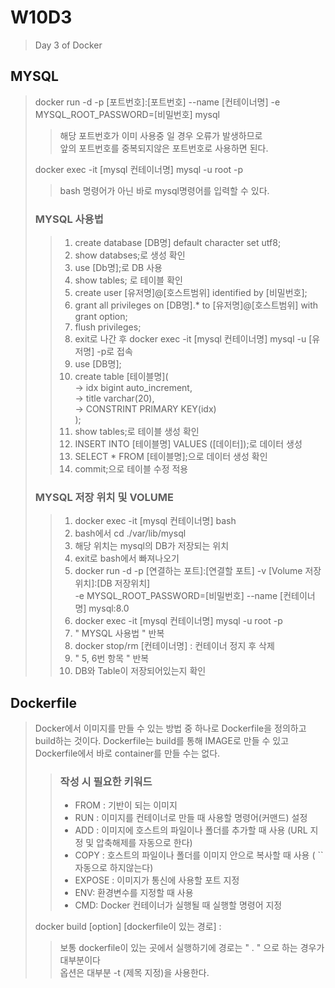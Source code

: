 # W10D3
> Day 3 of Docker


## MYSQL
> docker run -d -p [포트번호]:[포트번호] --name [컨테이너명] -e MYSQL_ROOT_PASSWORD=[비밀번호] mysql
> > 해당 포트번호가 이미 사용중 일 경우 오류가 발생하므로<br> 앞의 포트번호를 중복되지않은 포트번호로 사용하면 된다.
>
> docker exec -it [mysql 컨테이너명] mysql -u root -p
> > bash 명령어가 아닌 바로 mysql명령어를 입력할 수 있다.
>
> ### MYSQL 사용법
> > 1. create database [DB명] default character set utf8;
> > 2. show databses;로 생성 확인
> > 3. use [Db명];로 DB 사용
> > 4. show tables; 로 테이블 확인
> > 5. create user [유저명]@[호스트범위] identified by [비밀번호];
> > 6. grant all privileges on [DB명].* to [유저명]@[호스트범위] with grant option;
> > 7. flush privileges;
> > 8. exit로 나간 후 docker exec -it [mysql 컨테이너명] mysql -u [유저명] -p로 접속
> > 9. use [DB명];
> > 10. create table [테이블명](<br>
> >  -> idx bigint auto_increment,<br>
> >  -> title varchar(20),<br>
> >  -> CONSTRINT PRIMARY KEY(idx)<br>
> >     );<br>
> > 11. show tables;로 테이블 생성 확인
> > 12. INSERT INTO [테이블명] VALUES ([데이터]);로 데이터 생성
> > 13. SELECT * FROM [테이블명];으로 데이터 생성 확인
> > 14. commit;으로 테이블 수정 적용
> 
> ### MYSQL 저장 위치 및 VOLUME
> > 1. docker exec -it [mysql 컨테이너명] bash
> > 2. bash에서 cd ./var/lib/mysql
> > 3. 해당 위치는 mysql의 DB가 저장되는 위치
> > 4. exit로 bash에서 빠져나오기
> > 5. docker run -d -p [연결하는 포트]:[연결할 포트] -v [Volume 저장위치]:[DB 저장위치]<br> -e MYSQL_ROOT_PASSWORD=[비밀번호] --name [컨테이너명] mysql:8.0
> > 6. docker exec -it [mysql 컨테이너명] mysql -u root -p
> > 7. " MYSQL 사용법 " 반복
> > 8. docker stop/rm [컨테이너명] : 컨테이너 정지 후 삭제
> > 9. " 5, 6번 항목 " 반복
> > 10. DB와 Table이 저장되어있는지 확인

## Dockerfile
> Docker에서 이미지를 만들 수 있는 방법 중 하나로 Dockerfile을 정의하고 build하는 것이다.
> Dockerfile는 build를 통해 IMAGE로 만들 수 있고 Dockerfile에서 바로 container를 만들 수는 없다.
> > ### 작성 시 필요한 키워드
> > - FROM : 기반이 되는 이미지
> > - RUN : 이미지를 컨테이너로 만들 때 사용할 명령어(커맨드) 설정
> > - ADD : 이미지에 호스트의 파일이나 폴더를 추가할 때 사용 (URL 지정 및 압축해제를 자동으로 한다)
> > - COPY : 호스트의 파일이나 폴더를 이미지 안으로 복사할 때 사용 ( `` 자동으로 하지않는다)
> > - EXPOSE : 이미지가 통신에 사용할 포트 지정
> > - ENV: 환경변수를 지정할 때 사용
> > - CMD: Docker 컨테이너가 실행될 때 실행할 명령어 지정
>
> docker build [option] [dockerfile이 있는 경로] :
> > 보통 dockerfile이 있는 곳에서 실행하기에 경로는 " . " 으로 하는 경우가 대부분이다 <br>
> > 옵션은 대부분 -t (제목 지정)을 사용한다.
